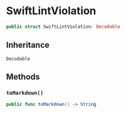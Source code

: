 # SwiftLintViolation

``` swift
public struct SwiftLintViolation: Decodable
```

## Inheritance

`Decodable`

## Methods

### `toMarkdown()`

``` swift
public func toMarkdown() -> String
```

